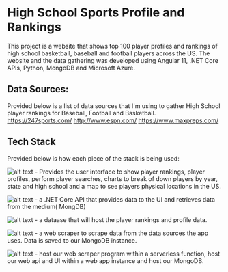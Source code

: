 # High School Sports Profile and Rankings 
This project is a website that shows top 100 player profiles and rankings of high school basketball, baseball and football players across the US. The website and the data gathering was developed using Angular 11, .NET Core APIs, Python, MongoDB and Microsoft Azure.


## Data Sources:
Provided below is a list of data sources that I'm using to gather High School player rankings for Baseball, Football and Basketball.
https://247sports.com/
http://www.espn.com/
https://www.maxpreps.com/

## Tech Stack
Provided below is how each piece of the stack is being used:

![alt text](http://url/to/img.png) - Provides the user interface to show player rankings, player profiles, perform player searches, charts to break of down players by year, state and high school and a map to see players physical locations in the US.

![alt text](http://url/to/img.png) - a .NET Core API that provides data to the UI and retrieves data from the medium( MongDB)

![alt text](http://url/to/img.png) - a dataase that will host the player rankings and profile data.

![alt text](http://url/to/img.png) - a web scraper to scrape data from the data sources the app uses. Data is saved to our MongoDB instance.

![alt text](https://www.google.com/url?sa=i&url=https%3A%2F%2Fseeklogo.com%2Fvector-logo%2F352823%2Fmicrosoft-azure&psig=AOvVaw2LFZVpOTvlyWB-7X3PQWHe&ust=1626914272993000&source=images&cd=vfe&ved=0CAsQjRxqFwoTCNDcvZH28vECFQAAAAAdAAAAABAD) - host our web scraper program within a serverless function, host our web api and UI within a web app instance and host our MongoDB.